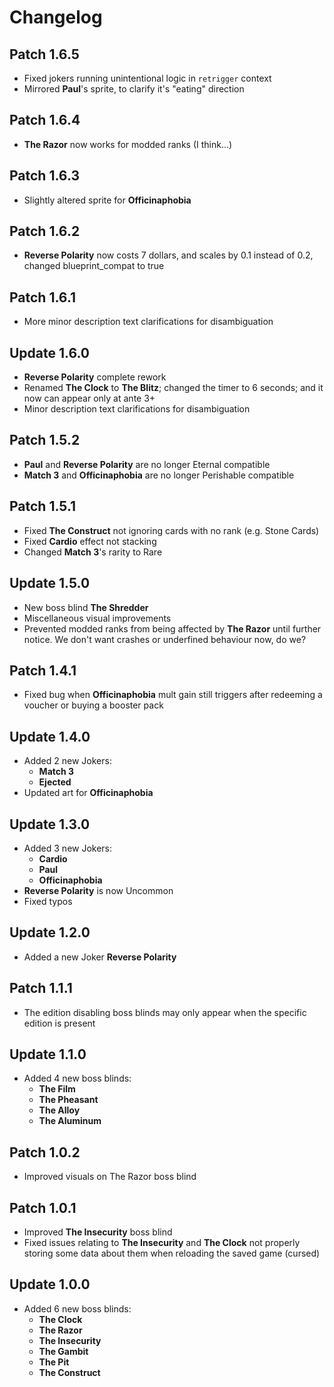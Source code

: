 # Changelog

## Patch 1.6.5
* Fixed jokers running unintentional logic in `retrigger` context
* Mirrored **Paul**'s sprite, to clarify it's "eating" direction

## Patch 1.6.4
* **The Razor** now works for modded ranks (I think...)

## Patch 1.6.3
* Slightly altered sprite for **Officinaphobia**

## Patch 1.6.2
* **Reverse Polarity** now costs 7 dollars, and scales by 0.1 instead of 0.2, changed blueprint_compat to true

## Patch 1.6.1
* More minor description text clarifications for disambiguation

## Update 1.6.0
* **Reverse Polarity** complete rework
* Renamed **The Clock** to **The Blitz**; changed the timer to 6 seconds; and it now can appear only at ante 3+
* Minor description text clarifications for disambiguation

## Patch 1.5.2
* **Paul** and **Reverse Polarity** are no longer Eternal compatible
* **Match 3** and **Officinaphobia** are no longer Perishable compatible

## Patch 1.5.1
* Fixed **The Construct** not ignoring cards with no rank (e.g. Stone Cards)
* Fixed **Cardio** effect not stacking
* Changed **Match 3**'s rarity to Rare

## Update 1.5.0
* New boss blind **The Shredder**
* Miscellaneous visual improvements
* Prevented modded ranks from being affected by **The Razor** until further notice. We don't want crashes or underfined behaviour now, do we?

## Patch 1.4.1
* Fixed bug when **Officinaphobia** mult gain still triggers after redeeming a voucher or buying a booster pack

## Update 1.4.0
* Added 2 new Jokers:
    * **Match 3**
    * **Ejected**
* Updated art for **Officinaphobia**

## Update 1.3.0
* Added 3 new Jokers:
    * **Cardio**
    * **Paul**
    * **Officinaphobia**
* **Reverse Polarity** is now Uncommon
* Fixed typos

## Update 1.2.0
* Added a new Joker **Reverse Polarity**

## Patch 1.1.1
* The edition disabling boss blinds may only appear when the specific edition is present

## Update 1.1.0
* Added 4 new boss blinds:
    * **The Film**
    * **The Pheasant**
    * **The Alloy**
    * **The Aluminum**

## Patch 1.0.2
* Improved visuals on The Razor boss blind

## Patch 1.0.1
* Improved **The Insecurity** boss blind
* Fixed issues relating to **The Insecurity** and **The Clock** not properly storing some data about them when reloading the saved game (cursed)

## Update 1.0.0
* Added 6 new boss blinds:
    * **The Clock**
    * **The Razor**
    * **The Insecurity**
    * **The Gambit**
    * **The Pit**
    * **The Construct**